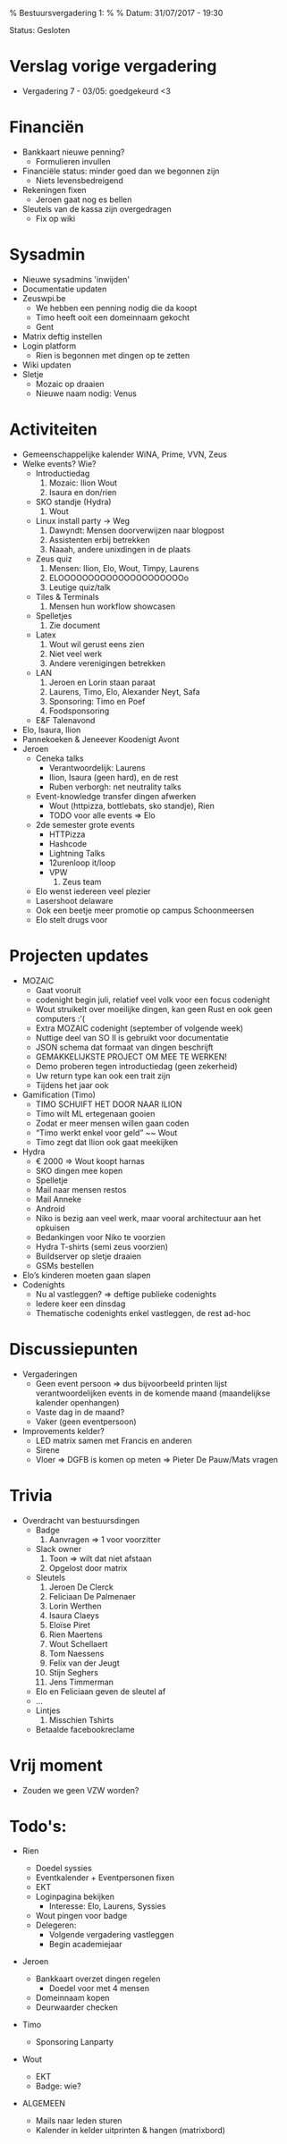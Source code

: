 % Bestuursvergadering 1:
%
% Datum: 31/07/2017 - 19:30

Status: Gesloten

# Verslag vorige vergadering
   * Vergadering 7 - 03/05: goedgekeurd <3


# Financiën
   * Bankkaart nieuwe penning?
      * Formulieren invullen
   * Financiële status: minder goed dan we begonnen zijn
      * Niets levensbedreigend
   * Rekeningen fixen
      * Jeroen gaat nog es bellen
   * Sleutels van de kassa zijn overgedragen
      * Fix op wiki


# Sysadmin
   * Nieuwe sysadmins 'inwijden'
   * Documentatie updaten
   * Zeuswpi.be
      * We hebben een penning nodig die da koopt
      * Timo heeft ooit een domeinnaam gekocht
      * Gent
   * Matrix deftig instellen
   * Login platform
      * Rien is begonnen met dingen op te zetten
   * Wiki updaten
   * Sletje
      * Mozaic op draaien
      * Nieuwe naam nodig: Venus


# Activiteiten
   * Gemeenschappelijke kalender WiNA, Prime, VVN, Zeus
   * Welke events? Wie?
      * Introductiedag
         1. Mozaic: Ilion Wout
         2. Isaura en don/rien
      * SKO standje (Hydra)
         1. Wout
      * Linux install party -> Weg
         1. Dawyndt: Mensen doorverwijzen naar blogpost
         2. Assistenten erbij betrekken
         3. Naaah, andere unixdingen in de plaats
      * Zeus quiz
         1. Mensen: Ilion, Elo, Wout, Timpy, Laurens
         2. ELOOOOOOOOOOOOOOOOOOOOOo
         3. Leutige quiz/talk
      * Tiles & Terminals
         1. Mensen hun workflow showcasen
      * Spelletjes
         1. Zie document
      * Latex
         1. Wout wil gerust eens zien
         2. Niet veel werk
         3. Andere verenigingen betrekken
      * LAN
         1. Jeroen en Lorin staan paraat
         2. Laurens, Timo, Elo, Alexander Neyt, Safa
         3. Sponsoring: Timo en Poef
         4. Foodsponsoring
      * E&F Talenavond
* Elo, Isaura, Ilion
* Pannekoeken & Jeneever Koodenigt Avont
* Jeroen
   * Ceneka talks
      * Verantwoordelijk: Laurens
      * Ilion, Isaura (geen hard), en de rest
      * Ruben verborgh: net neutrality talks
   * Event-knowledge transfer dingen afwerken
      * Wout (httpizza, bottlebats, sko standje), Rien
      * TODO voor alle events => Elo
   * 2de semester grote events
      * HTTPizza
      * Hashcode
      * Lightning Talks
      * 12urenloop it/loop
      * VPW
         1. Zeus team
   * Elo wenst iedereen veel plezier
   * Lasershoot delaware
   * Ook een beetje meer promotie op campus Schoonmeersen
   * Elo stelt drugs voor


# Projecten updates
   * MOZAIC        
      * Gaat vooruit
      * codenight begin juli, relatief veel volk voor een focus codenight
      * Wout struikelt over moeilijke dingen, kan geen Rust en ook geen computers :’(
      * Extra MOZAIC codenight (september of volgende week)
      * Nuttige deel van SO II is gebruikt voor documentatie
      * JSON schema dat formaat van dingen beschrijft
      * GEMAKKELIJKSTE PROJECT OM MEE TE WERKEN!
      * Demo proberen tegen introductiedag (geen zekerheid)
      * Uw return type kan ook een trait zijn
      * Tijdens het jaar ook
   * Gamification (Timo)
      * TIMO SCHUIFT HET DOOR NAAR ILION
      * Timo wilt ML ertegenaan gooien
      * Zodat er meer mensen willen gaan coden
      * “Timo werkt enkel voor geld” ~~ Wout
      * Timo zegt dat Ilion ook gaat meekijken
   * Hydra
      * € 2000 => Wout koopt harnas
      * SKO dingen mee kopen
      * Spelletje
      * Mail naar mensen restos
      * Mail Anneke
      * Android
      * Niko is bezig aan veel werk, maar vooral architectuur aan het opkuisen
      * Bedankingen voor Niko te voorzien
      * Hydra T-shirts (semi zeus voorzien)
      * Buildserver op sletje draaien
      * GSMs bestellen
   * Elo’s kinderen moeten gaan slapen
   * Codenights
      * Nu al vastleggen? => deftige publieke codenights
      * Iedere keer een dinsdag
      * Thematische codenights enkel vastleggen, de rest ad-hoc

# Discussiepunten
   * Vergaderingen
      * Geen event persoon => dus bijvoorbeeld printen lijst verantwoordelijken events in de komende maand (maandelijkse kalender openhangen)
      * Vaste dag in de maand?
      * Vaker (geen eventpersoon)
   * Improvements kelder?
      * LED matrix samen met Francis en anderen
      * Sirene
      * Vloer => DGFB is komen op meten => Pieter De Pauw/Mats vragen


# Trivia
   * Overdracht van bestuursdingen
      * Badge
         1. Aanvragen => 1 voor voorzitter
      * Slack owner
         1. Toon => wilt dat niet afstaan
         2. Opgelost door matrix
      * Sleutels
        1. Jeroen De Clerck
        2. Feliciaan De Palmenaer
        3. Lorin Werthen
        4. Isaura Claeys
        5. Eloïse Piret
        6. Rien Maertens
        7. Wout Schellaert
        1. Tom Naessens
        2. Felix van der Jeugt
        3. Stijn Seghers
        4. Jens Timmerman
      * Elo en Feliciaan geven de sleutel af
      * …
      * Lintjes
         1. Misschien Tshirts
      * Betaalde facebookreclame


# Vrij moment
   * Zouden we geen VZW worden?




# Todo's:


* Rien
   * Doedel syssies
   * Eventkalender + Eventpersonen fixen
   * EKT
   * Loginpagina bekijken
      * Interesse: Elo, Laurens, Syssies
   * Wout pingen voor badge
   * Delegeren:
      * Volgende vergadering vastleggen
      * Begin academiejaar
* Jeroen
   * Bankkaart overzet dingen regelen
      * Doedel voor met 4 mensen
   * Domeinnaam kopen
   * Deurwaarder checken
* Timo
   * Sponsoring Lanparty
* Wout
   * EKT
   * Badge: wie?


* ALGEMEEN
   * Mails naar leden sturen
   * Kalender in kelder uitprinten & hangen (matrixbord)
